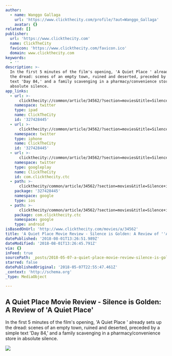 ```yaml
---
author:
  - name: Wanggo Gallaga
    url: 'https://www.clickthecity.com/profile/?aut=Wanggo_Gallaga'
    avatar: {}
related: []
publisher:
  url: 'https://www.clickthecity.com'
  name: ClickTheCity
  favicon: 'https://www.clickthecity.com/favicon.ico'
  domain: www.clickthecity.com
keywords:
  - ''
description: >-
  In the first 5 minutes of the film's opening, 'A Quiet Place ' already sets up
  the dread: scenes of an empty town, ruined and deserted, preceded by a simple
  text 'Day 84,' and a family scavenging in a pharmacy/convenience store in
  absolute silence.
app_links:
  - url: >-
      clickthecity://common/article/34562/?section=movies&title=Silence+is+Golden%3A+A+Review+of+%27A+Quiet+Place%27
    namespace: twitter
    type: ipad
    name: ClickTheCity
    id: '327428445'
  - url: >-
      clickthecity://common/article/34562/?section=movies&title=Silence+is+Golden%3A+A+Review+of+%27A+Quiet+Place%27
    namespace: twitter
    type: iphone
    name: ClickTheCity
    id: '327428445'
  - url: >-
      clickthecity://common/article/34562/?section=movies&title=Silence+is+Golden%3A+A+Review+of+%27A+Quiet+Place%27
    namespace: twitter
    type: googleplay
    name: ClickTheCity
    id: com.clickthecity.ctc
  - path: >-
      clickthecity/common/article/34562/?section=movies&title=Silence+is+Golden%3A+A+Review+of+%27A+Quiet+Place%27
    package: '327428445'
    namespace: google
    type: ios
  - path: >-
      clickthecity/common/article/34562/?section=movies&title=Silence+is+Golden%3A+A+Review+of+%27A+Quiet+Place%27
    package: com.clickthecity.ctc
    namespace: google
    type: android
isBasedOnUrl: 'http://www.clickthecity.com/movies/a/34562'
title: 'A Quiet Place Movie Review - Silence is Golden: A Review of ''A Quiet Place'''
datePublished: '2018-08-01T13:26:51.989Z'
dateModified: '2018-08-01T13:26:45.791Z'
via: {}
inFeed: true
sourcePath: _posts/2018-05-07-a-quiet-place-movie-review-silence-is-golden-a-review-of.md
starred: false
datePublishedOriginal: '2018-05-07T22:55:47.461Z'
_context: 'http://schema.org'
_type: MediaObject

---
```

<article style=""><h1>A Quiet Place Movie Review - Silence is Golden: A Review of 'A Quiet Place'</h1><p>In the first 5 minutes of the film's opening, 'A Quiet Place ' already sets up the dread: scenes of an empty town, ruined and deserted, preceded by a simple text 'Day 84,' and a family scavenging in a pharmacy/convenience store in absolute silence.</p><img src="https://cdn1.clickthecity.com/images/articles/600/34562.jpg" /></article>